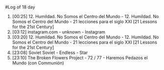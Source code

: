 #Log of 18 day

1. [00:25] 12. Humildad. No Somos el Centro del Mundo - 12. Humildad. No Somos el Centro del Mundo - 21 lecciones para el siglo XXI [21 Lessons for the 21st Century]
1. [03:12] instagram.com - unknown - Instagram
1. [03:20] 12. Humildad. No Somos el Centro del Mundo - 12. Humildad. No Somos el Centro del Mundo - 21 lecciones para el siglo XXI [21 Lessons for the 21st Century]
1. [23:08] Soviet Soviet - Endless - Star
1. [23:10] The Broken Flowers Project - 72 / 77 - Haremos Pedazos el Mundo (con Communión)
